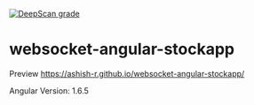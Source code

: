 [![DeepScan grade](https://deepscan.io/api/teams/10012/projects/12699/branches/199345/badge/grade.svg)](https://deepscan.io/dashboard#view=project&tid=10012&pid=12699&bid=199345)

# websocket-angular-stockapp
Preview https://ashish-r.github.io/websocket-angular-stockapp/

Angular Version: 1.6.5
